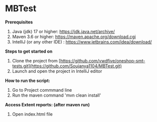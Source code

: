 # MBTest
**Prerequisites**

1. Java (jdk) 17 or higher: https://jdk.java.net/archive/
2. Maven 3.6 or higher: https://maven.apache.org/download.cgi
3. IntelliJ (or any other IDE) : https://www.jetbrains.com/idea/download/

**Steps to get started on**

1. Clone the project from [https://github.com/vwdfive/oneshop-smt-tests.git](https://github.com/Soujanya1104/MBTest.git)
2. Launch and open the project in IntelliJ editor

**How to run the script:**
1. Go to Project commmand line
2. Run the maven command 'mvn clean install'

**Access Extent reports: (after maven run)**

1. Open index.html file
